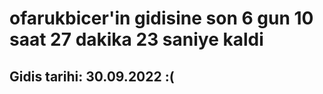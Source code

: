 # ofarukbicer'in gidisine son 6 gun 10 saat 27 dakika 23 saniye kaldi

## Gidis tarihi: 30.09.2022 :(